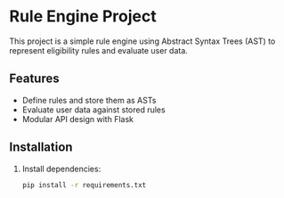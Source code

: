 # Rule Engine Project
This project is a simple rule engine using Abstract Syntax Trees (AST) to represent eligibility rules and evaluate user data.
## Features
- Define rules and store them as ASTs
- Evaluate user data against stored rules
- Modular API design with Flask
## Installation
1. Install dependencies:
   ```bash
   pip install -r requirements.txt
